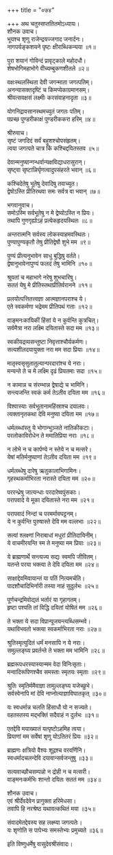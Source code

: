 +++
title = "०७४"

+++
अथ चतुस्सप्ततितमोऽध्यायः।  
शौनक उवाच।  
भूयश्च शृणु राजेन्द्रयज्जगाद जनार्दनः।  
नागपर्यङ्कशयने पृष्टः क्षीराब्धिकन्यया ॥१॥

पुरा शयानं गोविन्दं प्रावृट्काले महोदधौ।  
शेषभोगिमहाभोगे वीच्यम्बुकणशीतले ॥२॥

वक्षःस्थलस्थिता देवी जगन्माता जगत्पतिम्।  
अनन्यासक्तदृष्टिं च किमप्येकाग्रमानसम्।  
श्रीवत्सवक्षसं लक्ष्मीः करसंवाहनादृता ॥३॥

योगनिद्रावसानस्थमच्युतं जगतः पतिम्।  
पप्रच्छ पुण्डरीकाक्षं पुण्डरीककरा हरिम् ॥४॥

श्रीरुवाच।  
सृष्टं जगदिदं सर्वं बहुशश्चोपसंहृतम्।  
त्वया जगत्पते चात्र किं कश्चिद्दयितस्तव ॥५॥

देवान्मनुष्यान्गन्धर्वान्यक्षविद्याधरासुरान्।  
सृष्ट्वा सृष्टान्निर्घृणत्वादुपसंहरते भवान् ॥६॥

कश्चिदेतेषु भूतेषु देवादिषु तवाच्युत।  
द्वेषोऽस्ति प्रीतिरथवा समः सर्वत्र वा भवान् ॥७॥

भगवानुवाच।  
समोऽस्मि सर्वभूतेषु न मे द्वेष्योऽस्ति न प्रियः।  
तथापि गुणगृह्योऽहं प्रत्येकहृदयस्थितः ॥८॥

अन्तरात्मनि सर्वस्य लोकस्याहमवस्थितः।  
पुण्यापुण्यकृतौ तेषु प्रीतिद्वेषौ शुभे मम ॥९॥

पुण्यं प्रीत्यनुभावेन साधु बुद्धिषु वर्तते।  
द्वेषानुभावेनापुण्यं फलदं तेषु भामिनि ॥१०॥

श्रूयतां च महाभागे नरेषु शुभचारिषु।  
सततं येषु मे प्रीतिस्तथाप्रीतिर्वरानने ॥११॥

प्रलयोत्पत्तितत्त्वज्ञा आत्मज्ञानपराश्च ये।  
एते स्वकर्मणा भद्रेमम प्रीतिपथं गताः ॥१२॥

वाङ्मनःकायिकीं हिंसां ये न कुर्वन्ति कुत्रचित्।  
सर्वमैत्रा नरा लक्ष्मि दयितास्ते सदा मम ॥१३॥

स्वकीयद्रव्यसन्तुष्टा निवृत्ताश्चौर्यकर्मणः।  
सत्यशीलदयायुक्ता नरा मम सदा प्रियाः ॥१४॥

मातृस्वसृसुतातुल्यान्परदारांश्च ये नराः।  
मन्यन्ते ते च मे लक्ष्मि दृढं प्रियतमाः सदा ॥१५॥

न कामान्न च संरम्भान्न द्वेषाद्ये च भामिनि।  
सन्त्यजन्ति स्वकं कर्म तेऽतीव दयिता मम ॥१६॥

विश्वास्याः सर्वभूतानामहिंस्राश्च दयालवः।  
त्यक्तानृतकथा देवि मनुष्या दयिता मम ॥१७॥

धर्मलब्धांस्तु ये भोगान्भुञ्जते नातिकीकटाः।  
परलोकाविरोधेन ते ममातिप्रिया नराः ॥१८॥

न लोभे न च कार्पण्ये न स्तेये न च मत्सरे।  
येषां मतिर्मनुष्याणां तेऽतीव दयिता मम ॥१९॥

धर्मलब्धेषु दारेषु ऋतुकालाभिगामिनः।  
गृहस्थकर्माभिरता नरास्ते दयिता मम ॥२०॥

पररन्ध्रेषु जात्यन्धाः परदारेष्वपुंसकाः।  
परापवादे ये मूका दयितास्ते नरा मम ॥२१॥

परापवादं निन्दां च परमर्मावघट्टनम्।  
ये न कुर्वन्ति पुरुषास्ते देवि मम वल्लभाः ॥२२॥

सत्यां श्लक्ष्णां निराबाधां मधुरां प्रीतिदायिनीम्।  
ये वाचमीरयन्ति स्म ते मनुष्या मम प्रियाः ॥२३॥

ये ब्राह्मणार्थे सन्त्यज्य सद्यः स्वमपि जीवितम्।  
यतन्ते परया भक्त्या ते देवि दयिता मम ॥२४॥

साक्षाद्देवमिवायान्तं या पतिं नित्यमर्चति।  
पादशौचादिभिर्नारी तस्या नाहं सुदुर्लभः ॥२५॥

पूर्णचन्द्रमिवोद्यतं भर्तारं या गृहागतम्।  
हृष्टा पश्यति तां विद्धि दयितां योषितं मम ॥२६॥

ते भक्ता ये सदा विप्रान्पूजयन्त्यब्धिसम्भवे।  
यथाविभवतो भक्त्या स्वकर्माभिरता नराः ॥२७॥

श्रुतिस्मृत्युदितं धर्मं मनसापि न ये नराः।  
समुल्लङ्घ्य प्रवर्तन्ते ते भक्ता मम भामिनि ॥२८॥

ब्रह्मरूपधरस्यास्यान्मम वेदा विनिःसृताः।  
मन्वादिरूपिणश्चैव समस्ताः स्मृतयः स्मृताः ॥२९॥

श्रुतिः स्मृतिर्ममैवाज्ञा तामुल्लङ्घ्य यजेच्छुभे।  
सर्वस्वेनापि मां देवि नाप्नोत्याज्ञाविघातकृत् ॥३०॥

यः स्वधर्मान्न चलति हिंसाधौ यो न सज्यते।  
वहतस्तस्य मद्भक्तिं सदैवाहं न दुर्लभः ॥३१॥

एतद्देवि मयाख्यातं यत्पृष्टोऽहमिह त्वया।  
प्रियाणां मम सर्वेषां शृणु योऽतितरं प्रियः ॥३२॥

ब्राह्मणः क्षत्रियो वैश्यः शूद्रश्च वरवर्णिनि।  
स्वधर्मादचलन्देवि दयावान्सर्वजन्तुषु ॥३३॥

सत्यवाच्छौचसम्पन्नो न द्रोही न च मत्सरी।  
वाङ्मनःकर्मभिः शान्तो दयितः सततं मम ॥३४॥

शौनक उवाच।  
एवं श्रीर्देवदेवेन प्रागुक्ता हरिमेधसा।  
तवापि हि नरश्रेष्ठ यथावत्कथितं मया ॥३५॥

संवादमेतद्देवस्य सह लक्ष्म्या जगत्पतेः।  
यः शृणोति स पापेभ्यः समस्तेभ्यः प्रमुच्यते ॥३६॥

इति विष्णुधर्मेषु वासुदेवश्रीसंवादः।  
